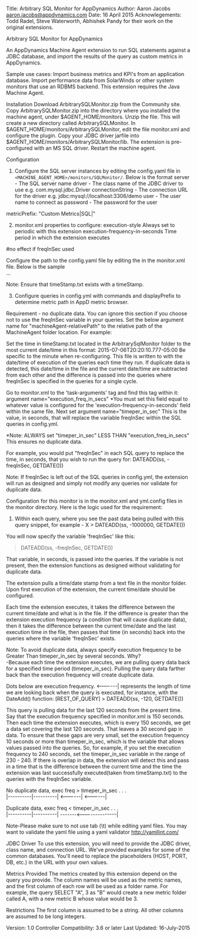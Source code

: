 Title: Arbitrary SQL Monitor for AppDynamics 
Author: Aaron Jacobs aaron.jacobs@appdynamics.com Date: 16 April 2015
Acknowlegements: Todd Radel, Steve Waterworth, Abhishek Pandy for their work on the original extensions.

Arbitrary SQL Monitor for AppDynamics

An AppDynamics Machine Agent extension to run SQL statements against a JDBC database, and import the results of the query as 
custom metrics in AppDynamics.

Sample use cases:
Import business metrics and KPI's from an application database.
Import performance data from SolarWinds or other system monitors that use an RDBMS backend.
This extension requires the Java Machine Agent.

Installation
Download ArbitrarySQLMonitor.zip from the Community site.
Copy ArbitrarySQLMonitor.zip into the directory where you installed the machine agent, under $AGENT_HOME/monitors.
Unzip the file. This will create a new directory called ArbitrarySQLMonitor.
In $AGENT_HOME/monitors/ArbitrarySQLMonitor, edit the file monitor.xml and configure the plugin.
Copy your JDBC driver jarfile into $AGENT_HOME/monitors/ArbitrarySQLMonitor/lib.  The extension is pre-configured with an MS SQL 
driver.
Restart the machine agent.

Configuration
1. Configure the SQL server instances by editing the config.yaml file in `<MACHINE_AGENT_HOME>/monitors/SQLMonitor/`. Below 
is the format
server - The SQL server name
driver - The class name of the JDBC driver to use e.g. com.mysql.jdbc.Driver
connectionString - The connection URL for the driver e.g. jdbc:mysql://localhost:3306/demo
user - The user name to connect as
password - The password for the user

metricPrefix: "Custom Metrics|SQL|"

2. monitor.xml properties to configure:
execution-style                   Always set to periodic with this extension
execution-frequency-in-seconds    Time period in which the extension executes

<task-arguments>
    <argument name="config-file" is-required="true" default-value="<RELATIVE_PATH>\config.yml"/>
		<argument name="machineAgent-relativePath" is-required="false" default-value="<PATH_TO timeStamp.txt>"/>
		<argument name="timeper_in_sec" is-required="false" default-value="<VALUE_PASSED_INTO_QUERIES>"/> #no effect if freqInSec used
		<argument name="execution_freq_in_secs" is-required="false" default-value="<SET_TO_SAME_AS execution-frequency-in-seconds"/>
</task-arguments>

Configure the path to the config.yaml file by editing the <task-arguments> in the monitor.xml file. Below is the sample   
<task-arguments>     <!-- config file-->      <argument name="config-file" is-required="true" default-value="monitors/SQLMonitor/config.yml"    />     ... </task-arguments>  

Note: Ensure that timeStamp.txt exists with a timeStamp.

3. Configure queries in config.yml with commands and displayPrefix to determine metric path in AppD metric browser.


Requirement - no duplicate data. You can ignore this section if you choose not to use the freqInSec variable in your queries. 
Set the below argument name for "machineAgent-relativePath" to the relative path of the MachineAgent folder location. For example:
<argument name="machineAgent-relativePath" is-required="false" default-value="c:\MA5\MachineAgent\monitors\ArbitrarySqlMonitor\"/>

Set the time in timeStamp.txt located in the ArbitrarySqlMonitor folder to the most current date/time in this format:
2015-07-06T20:20:10.777-05:00
Be specific to the minute when re-configuring.  This file is written to with the date/time of execution of the queries each time 
they run.  If duplicate data is detected, this date/time in the file and the current date/time are subtracted from each other and the difference is passed into the queries where freqInSec is specified in the queries for a single cycle.

Go to monitor.xml to the 'task-arguments' tag and find this tag within it:
argument name="execution_freq_in_secs"
*You must set this field equal to whatever value is configured for the 'execution-frequency-in-seconds' field within the same file.
Next set 
argument name="timeper_in_sec"
This is the value, in seconds, that will replace the variable 
freqInSec 
within the SQL queries in config.yml.

*Note: ALWAYS set "timeper_in_sec" LESS THAN  "execution_freq_in_secs"
This ensures no duplicate data.

For example, you would put "freqInSec" in each SQL query to replace the time, in seconds, that you wish to run the query for:
DATEADD(ss, -freqInSec, GETDATE()))

Note: If freqInSec is left out of the SQL queries in config.yml, the extension will run as designed and simply not modify any 
queries nor validate for duplicate data.

Configuration for this monitor is in the monitor.xml and yml.config files in the monitor directory.
Here is the logic used for the requirement:

1. Within each query, where you see the past data being pulled with this query snippet, for example -
X > DATEADD(ss, -1000000, GETDATE())

You will now specify the variable 'freqInSec' like this:
> DATEADD(ss, -freqInSec, GETDATE())

That variable, in seconds, is passed into the queries.  If the variable is not present, then the extension functions as designed 
without validating for duplicate data.

The extension pulls a time/date stamp from a text file in the monitor folder.  Upon first execution of the extension, the current 
time/date should be configured.

Each time the extension executes, it takes the difference between the current time/date and what is in the file.  If the 
difference is greater than the extension execution frequency (a condition that will cause duplicate data), then it takes the 
difference between the current time/date and the last execution time in the file, then passes that time (in seconds) back into 
the queries where the variable 'freqInSec' exists.

Note: To avoid duplicate data, always specify execution frequency to be Greater Than timeper_in_sec by several seconds.  Why?  
-Because each time the extension executes, we are pulling query data back for a specified time period (timeper_in_sec).  Pulling 
the query data farther back than the execution frequency will create duplicate data.

Dots below are execution frequency.
 <------|  represents the length of time we are looking back when the query is executed, for instance, with the DateAdd() function:
 [REST_OF_QUERY] > DATEADD(ss, -120, GETDATE())
 
 This query is pulling data for the last 120 seconds from the present time.  Say that the execution frequency specified in 
 monitor.xml is 150 seconds.  Then each time the extension executes, which is every 150 seconds, we get a data set covering the 
 last 120 seconds.  That leaves a 30 second gap in data.  To ensure that these gaps are very small, set the execution frequency
 10 seconds or more than timeper_in_sec, which is the variable that allows values passed into the queries.  So, for example, if 
 you set the execution frequency to 240 seconds, set the timeper_in_sec variable in the range of 230 - 240.  If there is overlap
 in data, the extension will detect this and pass in a time that is the difference between the current time and the time the 
 extension was last successfully executed(taken from timeStamp.txt) to the queries with the freqInSec variable.

No duplicate data, exec freq > timeper_in_sec 
.          .         .          
|----------|----------|
    <------|   <------|

Duplicate data, exec freq < timeper_in_sec 
.          .         .          
|----------|----------|
-------<--------------|


Note-Please make sure to not use tab (\t) while editing yaml files. You may want to validate the yaml file using a 
yaml validator http://yamllint.com/

JDBC Driver 
To use this extension, you will need to provide the JDBC driver, class name, and connection URL. We've provided examples for some 
of the common databases. You'll need to replace the placeholders (HOST, PORT, DB, etc.) in the URL with your own values.

Metrics Provided
The metrics created by this extension depend on the query you provide. The column names will be used as the metric names, and the first column of each row will be used as a folder name.
For example, the query SELECT "A", 3 as "B" would create a new metric folder called A, with a new metric B whose value would be 3.

Restrictions
The first column is assumed to be a string. All other columns are assumed to be long integers.


Version: 1.0
Controller Compatibility: 3.6 or later
Last Updated: 16-July-2015

